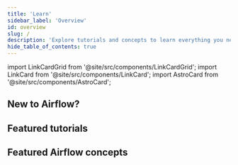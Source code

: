 ```yaml
---
title: 'Learn'
sidebar_label: 'Overview'
id: overview
slug: /
description: 'Explore tutorials and concepts to learn everything you need to know about Apache Airflow and Astronomer'
hide_table_of_contents: true
---
```


import LinkCardGrid from '@site/src/components/LinkCardGrid';
import LinkCard from '@site/src/components/LinkCard';
import AstroCard from '@site/src/components/AstroCard';

<AstroCard />

## New to Airflow?

<LinkCardGrid>
  <LinkCard label="Get started with Apache Airflow" description="Set up Airflow and run your first DAG in under an hour." href="/learn/get-started-with-airflow" icon="/img/airflow-logo.png" />
  <LinkCard label="Write a DAG with the Astro Python SDK" description="Build a production-ready ETL pipeline with the Astro Python SDK." href="/learn/astro-python-sdk" icon="/img/astro-monogram.svg" />
</LinkCardGrid>

## Featured tutorials

<LinkCardGrid>
  <LinkCard label="Get started with Apache Airflow, Part 2" description="Use providers and connect your Airflow instance to external tools." href="/learn/get-started-with-airflow-part-2" truncate />
  <LinkCard label="Orchestrate Snowflake with Airflow" description="Get enhanced observability and compute savings while orchestrating your Snowflake jobs." href="/learn/airflow-snowflake" truncate />
  <LinkCard label="Integrate OpenLineage and Airflow" description="Get lineage data from your DAGs using OpenLineage and Marquez." href="/learn/airflow-openlineage" truncate />
</LinkCardGrid>

## Featured Airflow concepts

<LinkCardGrid>
  <LinkCard label="Datasets and Data-Aware Scheduling in Airflow" description="Master the datasets feature in Airflow 2.4." href="/learn/airflow-datasets" truncate />
  <LinkCard label="Data quality and Airflow" description="Learn data quality best practices and compare data quality tools." href="/learn/data-quality" truncate />
  <LinkCard label="Dynamic Tasks in Airflow" description="Generate tasks dynamically at runtime." href="/learn/dynamic-tasks" truncate />
</LinkCardGrid>
